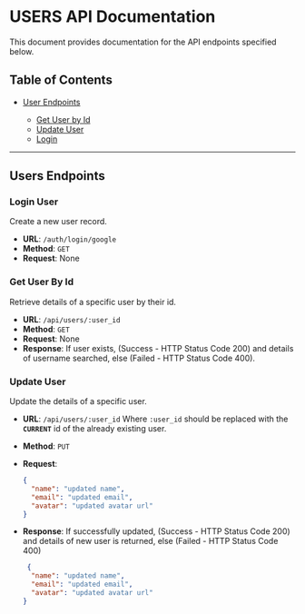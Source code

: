 # USERS API Documentation

This document provides documentation for the API endpoints specified below.

## Table of Contents

- [User Endpoints](#user-endpoints)

  - [Get User by Id](#get-user-by-Id)
  - [Update User](#update-user)
  - [Login](#login-user)

---

## Users Endpoints


### Login User

Create a new user record.

- **URL**: `/auth/login/google`
- **Method**: `GET`
- **Request**: None


### Get User By Id

Retrieve details of a specific user by their id.

- **URL**: `/api/users/:user_id`
- **Method**: `GET`
- **Request**: None
- **Response**: If user exists, (Success - HTTP Status Code 200) and details of username searched, else (Failed - HTTP Status Code 400).


### Update User

Update the details of a specific user.

- **URL**: `/api/users/:user_id` Where `:user_id` should be replaced with the **`CURRENT`** id of the already existing user.
- **Method**: `PUT`
- **Request**:

  ```json
  {
    "name": "updated name",
    "email": "updated email",
    "avatar": "updated avatar url"
  }
  ```
- **Response**: If successfully updated, (Success - HTTP Status Code 200) and details of new user is returned, else (Failed - HTTP Status Code 400)
  ```json
   {
    "name": "updated name",
    "email": "updated email",
    "avatar": "updated avatar url"
  }
  ```

